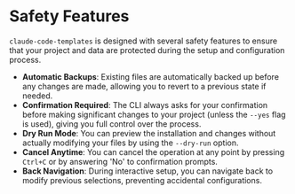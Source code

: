 # Safety Features

`claude-code-templates` is designed with several safety features to ensure that your project and data are protected during the setup and configuration process.

- **Automatic Backups**: Existing files are automatically backed up before any changes are made, allowing you to revert to a previous state if needed.
- **Confirmation Required**: The CLI always asks for your confirmation before making significant changes to your project (unless the `--yes` flag is used), giving you full control over the process.
- **Dry Run Mode**: You can preview the installation and changes without actually modifying your files by using the `--dry-run` option.
- **Cancel Anytime**: You can cancel the operation at any point by pressing `Ctrl+C` or by answering 'No' to confirmation prompts.
- **Back Navigation**: During interactive setup, you can navigate back to modify previous selections, preventing accidental configurations.
